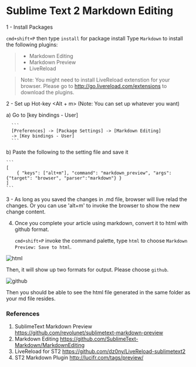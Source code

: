 Sublime Text 2 Markdown Editing
===========================
1 - Install Packages

   `cmd+shift+P` then type `install` for package install
   Type `Markdown` to install the following plugins:

   >- Markdown Editing
   >- Markdown Preview
   >- LiveReload
   
   >Note: 
   You might need to install LiveReload extenstion for your browser.
   Please go to http://go.livereload.com/extensions to download the plugins.

2 - Set up Hot-key <Alt + m> (Note: You can set up whatever you want)

   a) Go to [key bindings - User]

      ```
      [Preferences] -> [Package Settings] -> [Markdown Editing]
      -> [Key bindings - User]
      ```

   b) Paste the following to the setting file and save it
   
    ```
    [
        { "keys": ["alt+m"], "command": "markdown_preview", "args": {"target": "browser", "parser":"markdown"} }
    ]
    ```
3 - As long as you saved the changes in .md file, browser will live relad the changes.
    Or you can use 'alt+m' to invoke the browser to show the new change content.

4. Once you complete your article using markdown, convert it to html with github format.

   `cmd+shift+P` invoke the command palette, type `html` to choose
   `Markdown Preview: Save to html`. 

  ![html](https://github.com/rickhau/blogger/tree/master/20150315/01.png)

  Then, it will show up two formats for output. Please choose `github`. 

  ![github](https://github.com/rickhau/blogger/tree/master/20150315/02.png)

  Then you should be able to see the html file generated in the same folder as your md file resides.



### References
1. SublimeText Markdown Preview
   https://github.com/revolunet/sublimetext-markdown-preview
2. Markdown Editing
   https://github.com/SublimeText-Markdown/MarkdownEditing
3. LiveReload for ST2
   https://github.com/dz0ny/LiveReload-sublimetext2
4. ST2 Markdown Plugin
   http://lucifr.com/tags/preview/

